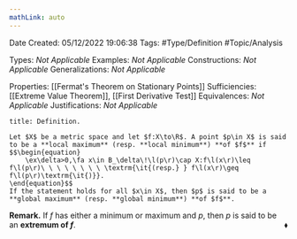 ```yaml
---
mathLink: auto
---
```


<div class="topSpace"></div>

Date Created: 05/12/2022 19:06:38
Tags: #Type/Definition #Topic/Analysis

Types: _Not Applicable_
Examples: _Not Applicable_
Constructions: _Not Applicable_
Generalizations: _Not Applicable_

Properties: [[Fermat's Theorem on Stationary Points]]
Sufficiencies: [[Extreme Value Theorem]], [[First Derivative Test]]
Equivalences: _Not Applicable_
Justifications: _Not Applicable_

``` ad-Definition
title: Definition.

Let $X$ be a metric space and let $f:X\to\R$. A point $p\in X$ is said to be a **local maximum** (resp. **local minimum**) **of $f$** if
$$\begin{equation}
    \ex\delta>0,\fa x\in B_\delta\!\l(p\r)\cap X:f\l(x\r)\leq f\l(p\r)\ \ \ \ \ \ \ \ \textrm{\it{(resp.} } f\l(x\r)\geq f\l(p\r)\textrm{\it{)}}.
\end{equation}$$
If the statement holds for all $x\in X$, then $p$ is said to be a **global maximum** (resp. **global minimum**) **of $f$**.

```

<b>Remark.</b> If $f$ has either a minimum or maximum and $p$, then $p$ is said to be an **extremum of $f$**.<span style="float:right;">$\blacklozenge$</span>
